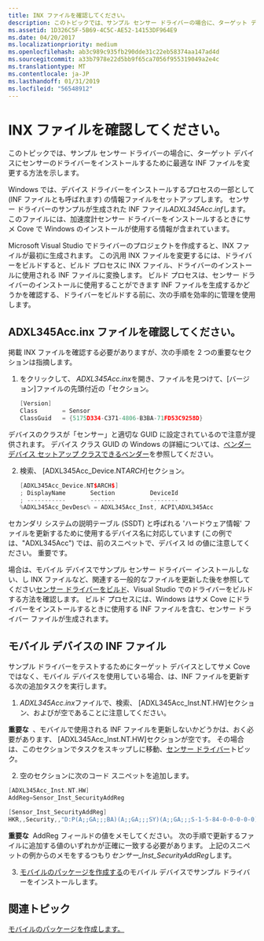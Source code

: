 ```yaml
---
title: INX ファイルを確認してください。
description: このトピックでは、サンプル センサー ドライバーの場合に、ターゲット デバイスにセンサーのドライバーをインストールするために最適な INF ファイルを変更する方法を示します。
ms.assetid: 1D326C5F-5B69-4C5C-AE52-14153DF964E9
ms.date: 04/20/2017
ms.localizationpriority: medium
ms.openlocfilehash: ab3c989c935fb290dde31c22eb58374aa147ad4d
ms.sourcegitcommit: a33b7978e22d5bb9f65ca7056f955319049a2e4c
ms.translationtype: MT
ms.contentlocale: ja-JP
ms.lasthandoff: 01/31/2019
ms.locfileid: "56548912"
---
```

# <a name="review-the-inx-file"></a>INX ファイルを確認してください。


このトピックでは、サンプル センサー ドライバーの場合に、ターゲット デバイスにセンサーのドライバーをインストールするために最適な INF ファイルを変更する方法を示します。

Windows では、デバイス ドライバーをインストールするプロセスの一部として (INF ファイルとも呼ばれます) の情報ファイルをセットアップします。 センサー ドライバーのサンプルが生成された INF ファイル*ADXL345Acc.inf*します。 このファイルには、加速度計センサー ドライバーをインストールするときにサメ Cove で Windows のインストールが使用する情報が含まれています。

Microsoft Visual Studio でドライバーのプロジェクトを作成すると、INX ファイルが最初に生成されます。 この汎用 INX ファイルを変更するには、ドライバーをビルドすると、ビルド プロセスに INX ファイル、ドライバーのインストールに使用される INF ファイルに変換します。 ビルド プロセスは、センサー ドライバーのインストールに使用することができます INF ファイルを生成するかどうかを確認する、ドライバーをビルドする前に、次の手順を効率的に管理を使用します。

## <a name="review-the-adxl345accinx-file"></a>ADXL345Acc.inx ファイルを確認してください。


掲載 INX ファイルを確認する必要がありますが、次の手順を 2 つの重要なセクションは指摘します。

1. をクリックして、 *ADXL345Acc.inx*を開き、ファイルを見つけて、\[バージョン\]ファイルの先頭付近の「セクション。
   ```cpp
   [Version]
   Class       = Sensor
   ClassGuid   = {5175D334-C371-4806-B3BA-71FD53C9258D}
   ```

デバイスのクラスが「センサー」と適切な GUID に設定されているので注意が提供されます。 デバイス クラス GUID の Windows の詳細については、[ベンダー デバイス セットアップ クラスできるベンダー](https://docs.microsoft.com/windows-hardware/drivers/install/system-defined-device-setup-classes-available-to-vendors)を参照してください。

2. 検索、 \[ADXL345Acc\_Device.NT$ARCH$\]セクション。
   ```cpp
   [ADXL345Acc_Device.NT$ARCH$]
   ; DisplayName       Section          DeviceId
   ; -----------       -------          --------
   %ADXL345Acc_DevDesc% = ADXL345Acc_Inst, ACPI\ADXL345Acc
   ```

セカンダリ システムの説明テーブル (SSDT) と呼ばれる 'ハードウェア情報' ファイルを更新するために使用するデバイス名に対応しています (この例では、"ADXL345Acc") では、前のスニペットで、デバイス Id の値に注意してください。 重要です。

場合は、モバイル デバイスでサンプル センサー ドライバー インストールしない、し INX ファイルなど、関連する一般的なファイルを更新した後を参照してください[センサー ドライバーをビルド](build-the-sensor-driver.md)、Visual Studio でのドライバーをビルドする方法を確認します。 ビルド プロセスには、Windows はサメ Cove にドライバーをインストールするときに使用する INF ファイルを含む、センサー ドライバー ファイルが生成されます。

## <a name="inf-file-for-a-mobile-device"></a>モバイル デバイスの INF ファイル


サンプル ドライバーをテストするためにターゲット デバイスとしてサメ Cove ではなく、モバイル デバイスを使用している場合、は、INF ファイルを更新する次の追加タスクを実行します。

1. *ADXL345Acc.inx*ファイルで、検索、 \[ADXL345Acc\_Inst.NT.HW\]セクション、およびが空であることに注意してください。

**重要な**  、モバイルで使用される INF ファイルを更新しないかどうかは、おく必要があります、 \[ADXL345Acc\_Inst.NT.HW\]セクションが空です。 その場合は、このセクションでタスクをスキップしに移動、[センサー ドライバー](build-the-sensor-driver.md)トピック。

 

2. 空のセクションに次のコード スニペットを追加します。

```cpp
[ADXL345Acc_Inst.NT.HW]
AddReg=Sensor_Inst_SecurityAddReg

[Sensor_Inst_SecurityAddReg]
HKR,,Security,,"D:P(A;;GA;;;BA)(A;;GA;;;SY)(A;;GA;;;S-1-5-84-0-0-0-0-0)"    ; Allow all UMDF drivers to access this driver
```

**重要な**  AddReg フィールドの値をメモしてください。 次の手順で更新するファイルに追加する値のいずれかが正確に一致する必要があります。 上記のスニペットの例からのメモをするつもり*センサー\_Inst\_SecurityAddReg*します。

 

3. [モバイルのパッケージを作成する](creating-a-mobile-package.md)のモバイル デバイスでサンプル ドライバーをインストールします。

## <a name="related-topics"></a>関連トピック

[モバイルのパッケージを作成します。](creating-a-mobile-package.md)



